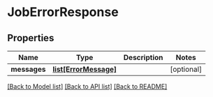# JobErrorResponse

## Properties
Name | Type | Description | Notes
------------ | ------------- | ------------- | -------------
**messages** | [**list[ErrorMessage]**](ErrorMessage.md) |  | [optional] 

[[Back to Model list]](../README.md#documentation-for-models) [[Back to API list]](../README.md#documentation-for-api-endpoints) [[Back to README]](../README.md)

